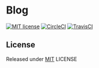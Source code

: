 # Blog

[![MIT license](https://img.shields.io/github/license/samsuse/blog)](https://raw.githubusercontent.com/samsuse/blog/master/LICENSE)
[![CircleCI](https://circleci.com/gh/samsuse/blog/tree/gh-pages.svg?style=svg)](https://circleci.com/gh/samsuse/blog/tree/gh-pages)
[![TravisCI](https://api.travis-ci.org/samsuse/blog.svg?branch=master&logo=travisci)](https://travis-ci.org/samsuse/blog)

## License

  Released under [MIT](https://raw.githubusercontent.com/samsuse/blog/master/LICENSE) LICENSE
